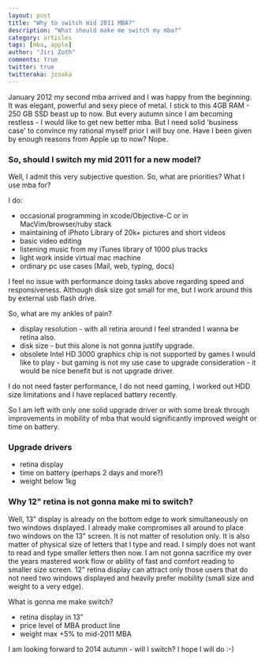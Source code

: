 ```yaml
---
layout: post
title: "Why to switch mid 2011 MBA?"
description: "What should make me switch my mba?"
category: articles
tags: [mba, apple]
author: "Jiri Zoth"
comments: true
twitter: true
twitteraka: jzoaka
---
```


January 2012 my second mba arrived and I was happy from the beginning. It was elegant, powerful and sexy piece of metal. I stick to this 4GB RAM - 250 GB SSD beast up to now. But every autumn since I am becoming restless - I would like to get new better mba.
But I need solid 'business case' to convince my rational myself prior I will buy one. Have I been given by enough reasons from Apple up to now? Nope.

### So, should I switch my mid 2011 for a new model?

Well, I admit this very subjective question. So, what are priorities? What I use mba for?

I do:

* occasional programming in xcode/Objective-C or in MacVim/browser/ruby stack
* maintaining of iPhoto Library of 20k+ pictures and short videos
* basic video editing
* listening music from my iTunes library of 1000 plus tracks
* light work inside virtual mac machine
* ordinary pc use cases (Mail, web, typing, docs)

I feel no issue with performance doing tasks above regarding speed and responsiveness. Although disk size got small for me, but I work around this by external usb flash drive.

So, what are my ankles of pain?
* display resolution - with all retina around I feel stranded I wanna be retina also.
* disk size - but this alone is not gonna justify upgrade.
* obsolete Intel HD 3000 graphics chip is not supported by games I would like to play - but gaming is not my use case to upgrade consideration - it would be nice benefit but is not upgrade driver.

I do not need faster performance, I do not need gaming, I worked out HDD size limitations and I have replaced battery recently.

So I am left with only one solid upgrade driver or with some break through improvements in mobility of mba that would significantly improved weight or time on battery.

### Upgrade drivers

* retina display
* time on battery (perhaps 2 days and more?)
* weight below 1kg

### Why 12" retina is not gonna make mi to switch?
Well, 13" display is already on the bottom edge to work simultaneously on two windows displayed. I already make compromises all around to place two windows on the 13" screen. It is not matter of resolution only. It is also matter of physical size of letters that I type and read. I simply does not want to read and type smaller letters then now.
I am not gonna sacrifice my over the years mastered work flow or ability of fast and comfort reading to smaller size screen.
12" retina display can attract only those users that do not need two windows displayed and heavily prefer mobility (small size and weight to a very edge).


What is gonna me make switch?

<div class="message">
<ul>
<li>retina display in 13"</li>
<li>price level of MBA product line</li>
<li>weight max +5% to mid-2011 MBA</li>
</ul>
</div>

I am looking forward to 2014 autumn - will I switch? I hope I will do :-)
